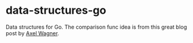 # data-structures-go

Data structures for Go. The comparison func idea is from this great blog post by
[Axel Wagner](https://blog.merovius.de/posts/2022-05-23-operator-constraints/).
